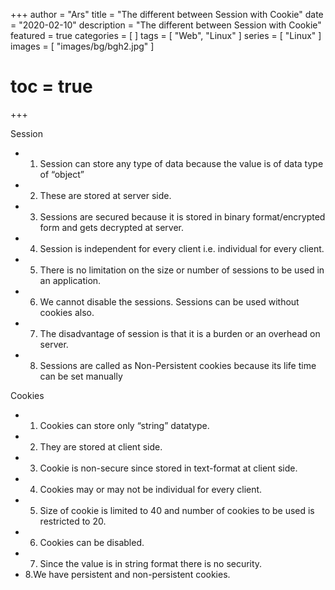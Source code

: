 +++
author = "Ars"
title = "The different between Session with Cookie"
date = "2020-02-10"
description = "The different between Session with Cookie"
featured = true
categories = [
]
tags = [
  "Web",
  "Linux"
]
series = [
  "Linux"
]
images = [
  "images/bg/bgh2.jpg"
]
# toc = true
+++

Session
- 1. Session can store any type of data because the value is of data type of “object”
- 2. These are stored at server side.
- 3. Sessions are secured because it is stored in binary format/encrypted form and gets decrypted at server.
- 4. Session is independent for every client i.e. individual for every client.
- 5. There is no limitation on the size or number of sessions to be used in an application.
- 6. We cannot disable the sessions. Sessions can be used without cookies also.
- 7. The disadvantage of session is that it is a burden or an overhead on server.
- 8. Sessions are called as Non-Persistent cookies because its life time can be set manually


Cookies
- 1. Cookies can store only “string” datatype.
- 2. They are stored at client side.
- 3. Cookie is non-secure since stored in text-format at client side.
- 4. Cookies may or may not be individual for every client.
- 5. Size of cookie is limited to 40 and number of cookies to be used is restricted to 20.
- 6. Cookies can be disabled.
- 7. Since the value is in string format there is no security.
- 8.We have persistent and non-persistent cookies.


